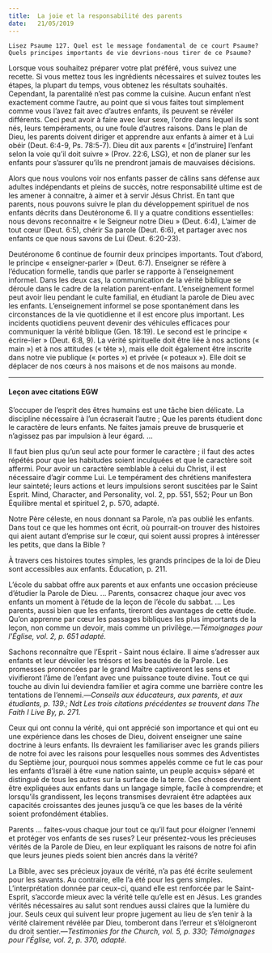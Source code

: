 ```yaml
---
title:  La joie et la responsabilité des parents
date:   21/05/2019
---
```


`Lisez Psaume 127. Quel est le message fondamental de ce court Psaume? Quels principes importants de vie devrions-nous tirer de ce Psaume?`

Lorsque vous souhaitez préparer votre plat préféré, vous suivez une recette. Si vous mettez tous les ingrédients nécessaires et suivez toutes les étapes, la plupart du temps, vous obtenez les résultats souhaités. Cependant, la parentalité n’est pas comme la cuisine. Aucun enfant n’est exactement comme l’autre, au point que si vous faites tout simplement comme vous l’avez fait avec d’autres enfants, ils peuvent se révéler différents. Ceci peut avoir à faire avec leur sexe, l’ordre dans lequel ils sont nés, leurs tempéraments, ou une foule d’autres raisons. Dans le plan de Dieu, les parents doivent diriger et apprendre aux enfants à aimer et à Lui obéir (Deut. 6:4-9, Ps. 78:5-7). Dieu dit aux parents « [d’instruire] l’enfant selon la voie qu’il doit suivre » (Prov. 22:6, LSG), et non de planer sur les enfants pour s’assurer qu’ils ne prendront jamais de mauvaises décisions.

Alors que nous voulons voir nos enfants passer de câlins sans défense aux adultes indépendants et pleins de succès, notre responsabilité ultime est de les amener à connaitre, à aimer et à servir Jésus Christ. En tant que parents, nous pouvons suivre le plan du développement spirituel de nos enfants décrits dans Deutéronome 6. Il y a quatre conditions essentielles: nous devons reconnaitre « le Seigneur notre Dieu » (Deut. 6:4), L’aimer de tout cœur (Deut. 6:5), chérir Sa parole (Deut. 6:6), et partager avec nos enfants ce que nous savons de Lui (Deut. 6:20-23).

Deutéronome 6 continue de fournir deux principes importants. Tout d’abord, le principe « enseigner-parler » (Deut. 6:7). Enseigner se réfère à l’éducation formelle, tandis que parler se rapporte à l’enseignement informel. Dans les deux cas, la communication de la vérité biblique se déroule dans le cadre de la relation parent-enfant. L’enseignement formel peut avoir lieu pendant le culte familial, en étudiant la parole de Dieu avec les enfants. L’enseignement informel se pose spontanément dans les circonstances de la vie quotidienne et il est encore plus important. Les incidents quotidiens peuvent devenir des véhicules efficaces pour communiquer la vérité biblique (Gen. 18:19). Le second est le principe « écrire-lier » (Deut. 6:8, 9). La vérité spirituelle doit être liée à nos actions (« main ») et à nos attitudes (« tête »), mais elle doit également être inscrite dans notre vie publique (« portes ») et privée (« poteaux »). Elle doit se déplacer de nos cœurs à nos maisons et de nos maisons au monde.

---

#### Leçon avec citations EGW

S’occuper de l’esprit des êtres humains est une tâche bien délicate. La discipline  nécessaire à l’un écraserait l’autre ; Que les parents étudient donc le caractère de leurs enfants. Ne faites jamais preuve de brusquerie et n’agissez pas par impulsion à leur égard. …

Il faut bien plus qu’un seul acte pour former le caractère ; il faut des actes répétés pour que les habitudes soient inculquées et que le caractère soit affermi. Pour avoir un caractère semblable à celui du Christ, il est nécessaire d’agir comme Lui. Le tempérament des chrétiens manifestera leur sainteté; leurs actions et leurs impulsions seront suscitées par le Saint Esprit. 
Mind, Character, and Personality, vol. 2, pp. 551, 552; Pour un Bon Équilibre mental et spirituel 2, p. 570, adapté.

Notre Père céleste, en nous donnant sa Parole, n’a pas oublié les enfants. Dans tout ce que les hommes ont écrit, où pourrait-on trouver des histoires qui aient autant d’emprise sur le cœur, qui soient aussi propres à intéresser les petits, que dans la Bible ?

À travers ces histoires toutes simples, les grands principes de la loi de Dieu sont accessibles aux enfants. 
Éducation, p. 211.

L’école du sabbat offre aux parents et aux enfants une occasion précieuse d’étudier la Parole de Dieu. … Parents, consacrez chaque jour avec vos enfants un moment à l’étude de la leçon de l’école du sabbat. … Les parents, aussi bien que les enfants, tireront des avantages de cette étude. Qu’on apprenne par cœur les passages bibliques les plus importants de la leçon, non comme un devoir, mais comme un privilège.—_Témoignages pour l'Église, vol. 2, p. 651 adapté._

Sachons reconnaître que l’Esprit - Saint nous éclaire. Il aime s’adresser aux enfants et leur dévoiler les trésors et les beautés de la Parole. Les promesses prononcées par le grand Maître captiveront les sens et vivifieront l’âme de l’enfant avec une puissance toute divine. Tout ce qui touche au divin lui deviendra familier et agira comme une barrière contre les tentations de l’ennemi.—_Conseils aux éducateurs, aux parents, et aux étudiants, p. 139.; Ndt Les trois citations précédentes se trouvent dans The Faith I Live By, p. 271._

Ceux qui ont connu la vérité, qui ont apprécié son importance et qui ont eu une expérience dans les choses de Dieu, doivent enseigner une saine doctrine à leurs enfants. Ils devraient les familiariser avec les grands piliers de notre foi avec les raisons pour lesquelles nous sommes des Adventistes du Septième jour, pourquoi nous sommes appelés comme ce fut le cas pour les enfants d’Israël à être «une nation sainte, un peuple acquis» séparé et distingué de tous les autres sur la surface de la terre. Ces choses devraient être expliquées aux enfants dans un langage simple, facile à comprendre; et lorsqu’ils grandissent, les leçons transmises devraient être adaptées aux capacités croissantes des jeunes jusqu’à ce que les bases de la vérité soient profondément établies.

Parents … faites-vous chaque jour tout ce qu’il faut pour éloigner l’ennemi et protéger vos enfants de ses ruses? Leur présentez-vous les précieuses vérités de la Parole de Dieu, en leur expliquant les raisons de notre foi afin que leurs jeunes pieds soient bien ancrés dans la vérité?  

La Bible, avec ses précieux joyaux de vérité, n’a pas été écrite seulement pour les savants. Au contraire, elle l’a été pour les gens simples. L’interprétation donnée par ceux-ci, quand elle est renforcée par le Saint-Esprit, s’accorde mieux avec la vérité telle qu’elle est en Jésus. Les grandes vérités nécessaires au salut sont rendues aussi claires que la lumière du jour. Seuls ceux qui suivent leur propre jugement au lieu de s’en tenir à la vérité clairement révélée par Dieu, tomberont dans l’erreur et s’éloigneront du droit sentier.—_Testimonies for the Church, vol. 5, p. 330; Témoignages pour l'Église, vol. 2, p. 370, adapté._
